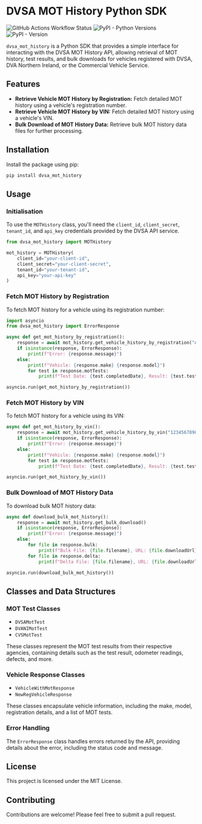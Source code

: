 # DVSA MOT History Python SDK

![GitHub Actions Workflow Status](https://img.shields.io/github/actions/workflow/status/tigattack/dvsa-mot-history-api-py/lint.yml?branch=main&style=for-the-badge&logo=github&label=lint)
![PyPI - Python Versions](https://img.shields.io/pypi/pyversions/dvsa-mot-history?style=for-the-badge&logo=python&link=https%3A%2F%2Fpypi.org%2Fproject%2Fdvsa-mot-history)
![PyPI - Version](https://img.shields.io/pypi/v/dvsa-mot-history?style=for-the-badge&logo=python&link=https%3A%2F%2Fpypi.org%2Fproject%2Fdvsa-mot-history)

`dvsa_mot_history` is a Python SDK that provides a simple interface for interacting with the DVSA MOT History API, allowing retrieval of MOT history, test results, and bulk downloads for vehicles registered with DVSA, DVA Northern Ireland, or the Commercial Vehicle Service.

## Features

- **Retrieve Vehicle MOT History by Registration:** Fetch detailed MOT history using a vehicle's registration number.
- **Retrieve Vehicle MOT History by VIN:** Fetch detailed MOT history using a vehicle's VIN.
- **Bulk Download of MOT History Data:** Retrieve bulk MOT history data files for further processing.

## Installation

Install the package using pip:

```bash
pip install dvsa_mot_history
```

## Usage

### Initialisation

To use the `MOTHistory` class, you'll need the `client_id`, `client_secret`, `tenant_id`, and `api_key` credentials provided by the DVSA API service.

```python
from dvsa_mot_history import MOTHistory

mot_history = MOTHistory(
    client_id="your-client-id",
    client_secret="your-client-secret",
    tenant_id="your-tenant-id",
    api_key="your-api-key"
)
```

### Fetch MOT History by Registration

To fetch MOT history for a vehicle using its registration number:

```python
import asyncio
from dvsa_mot_history import ErrorResponse

async def get_mot_history_by_registration():
    response = await mot_history.get_vehicle_history_by_registration("AB12CDE")
    if isinstance(response, ErrorResponse):
        print(f"Error: {response.message}")
    else:
        print(f"Vehicle: {response.make} {response.model}")
        for test in response.motTests:
            print(f"Test Date: {test.completedDate}, Result: {test.testResult}")

asyncio.run(get_mot_history_by_registration())
```

### Fetch MOT History by VIN

To fetch MOT history for a vehicle using its VIN:

```python
async def get_mot_history_by_vin():
    response = await mot_history.get_vehicle_history_by_vin("12345678901234567")
    if isinstance(response, ErrorResponse):
        print(f"Error: {response.message}")
    else:
        print(f"Vehicle: {response.make} {response.model}")
        for test in response.motTests:
            print(f"Test Date: {test.completedDate}, Result: {test.testResult}")

asyncio.run(get_mot_history_by_vin())
```

### Bulk Download of MOT History Data

To download bulk MOT history data:

```python
async def download_bulk_mot_history():
    response = await mot_history.get_bulk_download()
    if isinstance(response, ErrorResponse):
        print(f"Error: {response.message}")
    else:
        for file in response.bulk:
            print(f"Bulk File: {file.filename}, URL: {file.downloadUrl}")
        for file in response.delta:
            print(f"Delta File: {file.filename}, URL: {file.downloadUrl}")

asyncio.run(download_bulk_mot_history())
```

## Classes and Data Structures

### MOT Test Classes

- `DVSAMotTest`
- `DVANIMotTest`
- `CVSMotTest`

These classes represent the MOT test results from their respective agencies, containing details such as the test result, odometer readings, defects, and more.

### Vehicle Response Classes

- `VehicleWithMotResponse`
- `NewRegVehicleResponse`

These classes encapsulate vehicle information, including the make, model, registration details, and a list of MOT tests.

### Error Handling

The `ErrorResponse` class handles errors returned by the API, providing details about the error, including the status code and message.

## License

This project is licensed under the MIT License.

## Contributing

Contributions are welcome! Please feel free to submit a pull request.
